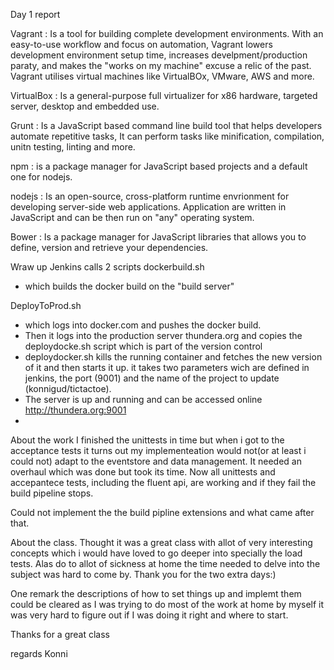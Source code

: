 Day 1 report

Vagrant :
	Is a tool for building complete development environments. With an easy-to-use workflow and focus on automation, Vagrant lowers development environment setup time, increases develpment/production paraty, and makes the "works on my machine" excuse a relic of the past. Vagrant utilises virtual machines like VirtualBOx, VMware, AWS and more.

VirtualBox :
	Is a general-purpose full virtualizer for x86 hardware, targeted server, desktop and embedded use.

Grunt :
	Is a JavaScript based command line build tool that helps developers automate repetitive tasks, It can perform tasks like minification, compilation, unitn testing, linting and more.

npm : 
	is a package manager for JavaScript based projects and a default one for nodejs.

nodejs :
	Is an open-source, cross-platform runtime envrionment for developing server-side web applications. Application are written in JavaScript and can be then run on "any" operating system.

Bower : 
	Is a package manager for JavaScript libraries that allows you to define, version and retrieve your dependencies.



Wraw up
Jenkins calls 2 scripts
dockerbuild.sh 
- which builds the docker build on the "build server"

DeployToProd.sh 
- which logs into docker.com and pushes the docker build. 
- Then it logs into the production server thundera.org and copies the deploydocke.sh script which is part of the version control
- deploydocker.sh kills the running container and fetches the new version of it and then starts it up. it takes two parameters wich are defined in jenkins, the port (9001) and the name of the project to update (konnigud/tictactoe).
- The server is up and running and can be accessed online http://thundera.org:9001
- 

About the work
I finished the unittests in time but when i got to the acceptance tests it turns out my implementeation would not(or at least i could not) adapt to the eventstore and data management. It needed an overhaul which was done but took its time.
Now all unittests and accepantece tests, including the fluent api, are working and if they fail the build pipeline stops.

Could not implement the the build pipline extensions and what came after that.

About the class.
Thought it was a great class with allot of very interesting concepts which i would have loved to go deeper into specially the load tests. Alas do to allot of sickness at home the time needed to delve into the subject was hard to come by. Thank you for the two extra days:)

One remark the descriptions of how to set things up and implemt them could be cleared as I was trying to do most of the work at home by myself it was very hard to figure out if I was doing it right and where to start.

Thanks for a great class

regards
Konni

